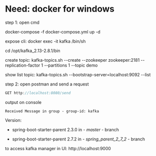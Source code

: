# Need: docker for windows

step 1: open cmd 

docker-compose -f docker-compose.yml up -d

expose cli: docker exec -it kafka /bin/sh

cd /opt/kafka_2.13-2.8.1/bin

create topic: kafka-topics.sh --create --zookeeper zookeeper:2181 --replication-factor 1 --partitions 1 --topic demo

show list topic: kafka-topics.sh --bootstrap-server=localhost:9092 --list

step 2: open postman and send a request

```java
GET http://localhost:8080/send
```

output on console

```text
Received Message in group - group-id: kafka
```

Version:

- spring-boot-starter-parent 2.3.0 in *- master -* branch
  
- spring-boot-starter-parent 2.7.2 in *- spring_parent_2_7_2 -* branch


to access kafka manager in UI: http://localhost:9000